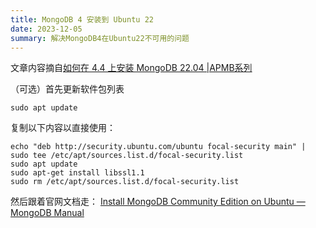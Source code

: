 ```yaml
---
title: MongoDB 4 安装到 Ubuntu 22
date: 2023-12-05
summary: 解决MongoDB4在Ubuntu22不可用的问题
---
```

文章内容摘自[如何在 4.4 上安装 MongoDB 22.04 |APMB系列](https://www.apmb.co.uk/posts/mongodb-4.4-ubuntu-22-04/)


（可选）首先更新软件包列表
```shell
sudo apt update
```

复制以下内容以直接使用：
```shell
echo "deb http://security.ubuntu.com/ubuntu focal-security main" | sudo tee /etc/apt/sources.list.d/focal-security.list
sudo apt update
sudo apt-get install libssl1.1
sudo rm /etc/apt/sources.list.d/focal-security.list
```
然后跟着官网文档走：
[Install MongoDB Community Edition on Ubuntu — MongoDB Manual](https://www.mongodb.com/docs/v4.4/tutorial/install-mongodb-on-ubuntu/)